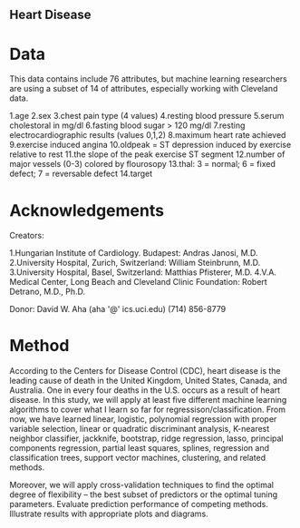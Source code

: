 ## Heart Disease 

# Data
This data contains include 76 attributes, but machine learning researchers are using a subset of 14 of attributes, especially working with Cleveland data.



1.age
2.sex
3.chest pain type (4 values)
4.resting blood pressure
5.serum cholestoral in mg/dl
6.fasting blood sugar > 120 mg/dl
7.resting electrocardiographic results (values 0,1,2)
8.maximum heart rate achieved
9.exercise induced angina
10.oldpeak = ST depression induced by exercise relative to rest
11.the slope of the peak exercise ST segment
12.number of major vessels (0-3) colored by flourosopy
13.thal: 3 = normal; 6 = fixed defect; 7 = reversable defect
14.target

# Acknowledgements
Creators:

1.Hungarian Institute of Cardiology. Budapest: Andras Janosi, M.D.
2.University Hospital, Zurich, Switzerland: William Steinbrunn, M.D.
3.University Hospital, Basel, Switzerland: Matthias Pfisterer, M.D.
4.V.A. Medical Center, Long Beach and Cleveland Clinic Foundation: Robert Detrano, M.D., Ph.D.

Donor:
David W. Aha (aha '@' ics.uci.edu) (714) 856-8779

# Method
According to the Centers for Disease Control (CDC), heart disease is the leading cause of death in the United Kingdom, United States, Canada, and Australia. 
One in every four deaths in the U.S. occurs as a result of heart disease. In this study, we will apply at least five different machine learning algorithms to cover
what I learn so far for regressison/classification. From now, we have learned linear, logistic, polynomial regression with proper variable selection, linear or quadratic discriminant analysis, 
K-nearest neighbor classifier, jackknife, bootstrap, ridge regression, lasso, principal components regression, partial least squares, splines, regression and classification trees, support vector machines, 
clustering, and related methods. 

Moreover, we will apply cross-validation techniques to find the optimal degree of flexibility – the best subset of predictors or the optimal tuning parameters. Evaluate prediction performance of competing methods. 
Illustrate results with appropriate plots and diagrams.